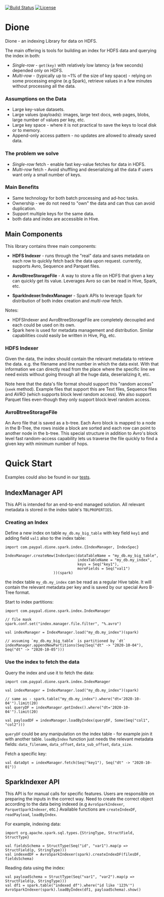 [![Build Status](https://travis-ci.com/paypal/dione.svg?branch=main)](https://travis-ci.com/paypal/dione)
[![License](https://img.shields.io/badge/License-Apache%202.0-blue.svg)](https://opensource.org/licenses/Apache-2.0)

# Dione
Dione - an indexing Library for data on HDFS.

The main offering is tools for building an index for HDFS data and querying the index in both:
- _Single-row_ - `get(key)` with relatively low latency (a few seconds) depended only on HDFS.
- _Multi-row_ - (typically up to ~1% of the size of key space) -
 relying on some processing engine (e.g Spark), retrieve values in a few minutes without processing all the data.

### Assumptions on the Data
* Large key-value datasets.
* Large values (payloads): images, large text docs, web pages, blobs, large number of values per key, etc.
* Large key space - where it is not practical to save the keys to local disk or to memory.
* Append-only access pattern - no updates are allowed to already saved data.

### The problem we solve
- _Single-row_ fetch - enable fast key-value fetches for data in HDFS.
- _Multi-row_ fetch - Avoid shuffling and deserializing all the data if users want only a small number of keys.

### Main Benefits
- Same technology for both batch processing and ad-hoc tasks.
- Ownership - we do not need to "own" the data and can thus can avoid duplication.
- Support multiple keys for the same data.
- both data and index are accessible in Hive.


## Main Components
This library contains three main components:
- **HDFS Indexer** - runs through the "real" data and saves metadata on each row to quickly fetch back the data upon request.
currently, supports Avro, Sequence and Parquet files.

- **AvroBtreeStorageFile** - A way to store a file on HDFS that given a key can quickly get its value.
  Leverages Avro so can be read in Hive, Spark, etc.

- **SparkIndexer**/**IndexManager** - Spark APIs to leverage Spark for distribution of both index creation and _multi-row_ fetch.

Notes:
* HDFSIndexer and AvroBtreeStorageFile are completely decoupled and each could be used on its own.
* Spark here is used for metadata management and distribution. Similar capabilities could easily be written in Hive, Pig, etc. 


### HDFS Indexer
Given the data, the index should contain the relevant metadata to retrieve the data.
e.g. the filename and line number in which the data exist.
With that information we can directly read from the place where the specific line we need exists without going through 
all the huge data, deserializing it, etc.

Note here that the data's file format should support this "random access" (`seek` method).
Example files that support this are Text files, Sequence files and AVRO (which supports block level random access).
We also support Parquet files even-though they only support block level random access. 

### AvroBtreeStorageFile
An Avro file that is saved as a b-tree. Each Avro block is mapped to a node in the B-Tree, the rows inside a block 
are sorted and each row can point to another node in the b-tree.
This special structure in addition to Avro's block level fast random-access capability lets us traverse the file quickly
to find a given key with minimum number of hops.

# Quick Start
Examples could also be found in our [tests](dione-spark/src/test/scala/com/paypal/dione/spark/index).

## IndexManager API
This API is intended for an end-to-end managed solution.
All relevant metadata is stored in the index table's `TBLPROPERTIES`.

### Creating an Index
Define a new index on table `my_db.my_big_table` with key field `key1` and adding field `val1` also to the index table:
```
import com.paypal.dione.spark.index.{IndexManager, IndexSpec}

IndexManager.createNew(IndexSpec(dataTableName = "my_db.my_big_table",
                                 indexTableName = "my_db.my_index",
                                 keys = Seq("key1"),
                                 moreFields = Seq("val1")
                      ))(spark)
```
the index table `my_db.my_index` can be read as a regular Hive table. It will contain the relevant metadata per key and is
saved by our special Avro B-Tree format. 

Start to index partitions:
```
import com.paypal.dione.spark.index.IndexManager

// file mask
spark.conf.set("index.manager.file.filter", "%.avro")

val indexManager = IndexManager.load("my_db.my_index")(spark)

// assuming `my_db.my_big_table` is partitioned by `dt` 
indexManager.appendNewPartitions(Seq(Seq("dt" -> "2020-10-04"), Seq("dt" -> "2020-10-05")))
```

### Use the index to fetch the data
Query the index and use it to fetch the data:
```
import com.paypal.dione.spark.index.IndexManager

val indexManager = IndexManager.load("my_db.my_index")(spark)

// same as - spark.table("my_db.my_index").where("dt='2020-10-04'").limit(20)
val queryDF = indexManager.getIndex().where("dt='2020-10-04'").limit(20)

val payloadDF = indexManager.loadByIndex(queryDF, Some(Seq("col1", "col2")))
``` 
`queryDF` could be any manipulation on the index table - for example join it with another table.
`loadByIndex` function just needs the relevant metadata fields: `data_filename`, `data_offset`, `data_sub_offset`, `data_size`.


Fetch a specific key:
```
val dataOpt = indexManager.fetch(Seq("key1"), Seq("dt" -> "2020-10-01"))
```

## SparkIndexer API
This API is for manual calls for specific features. Users are responsible on preparing the inputs in the correct way.
Need to create the correct object according to the data being indexed (e.g `AvroSparkIndexer`, `ParquetSparkIndexer`, etc.)
Available functions are `createIndexDF`, `readPayload`, `loadByIndex`.

For example, indexing data:
```
import org.apache.spark.sql.types.{StringType, StructField, StructType}

val fieldsSchema = StructType(Seq("id", "var1").map(p => StructField(p, StringType)))
val indexedDF = AvroSparkIndexer(spark).createIndexDF(filesDF, fieldsSchema)
```
Reading data using the index:
```
val payloadSchema = StructType(Seq("var1", "var2").map(p => StructField(p, StringType)))
val df1 = spark.table("indexed_df").where("id like '123%'")
AvroSparkIndexer(spark).loadByIndex(df1, payloadSchema).show()
```
